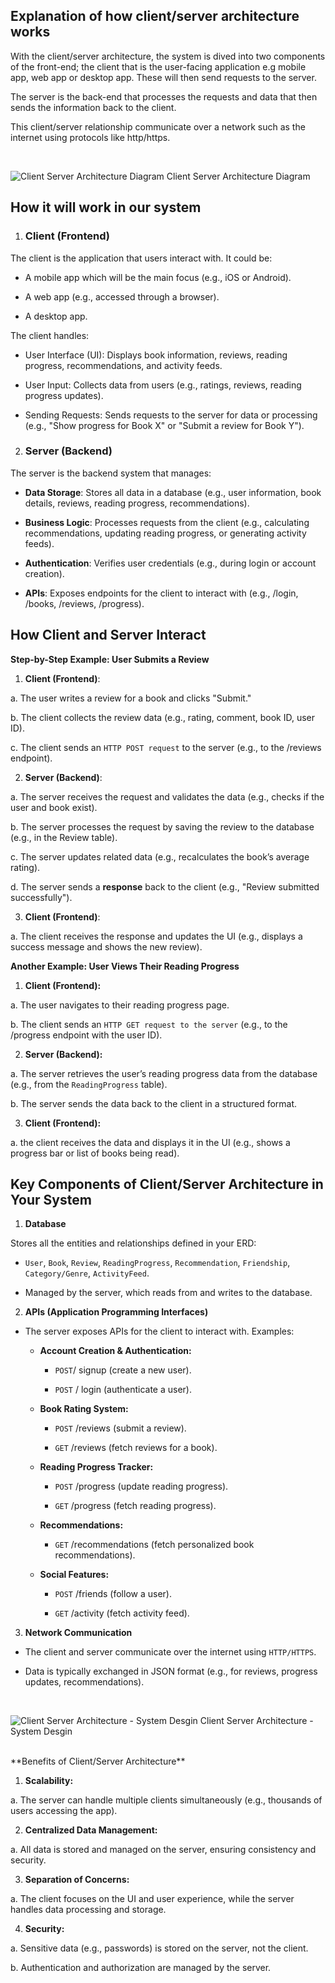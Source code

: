 ## Explanation of how client/server architecture works

With the client/server architecture, the system is dived into two components of the front-end; the client that is the user-facing application e.g mobile app, web app or desktop app. These will then send requests to the server. 

The server is the back-end that processes the requests and data that then sends the information back to the client.  

This client/server relationship communicate over a network such as the internet using protocols like http/https.

<br> 

 ![Client Server Architecture Diagram](./images/image-1.png)
 Client Server Architecture Diagram

## How it will work in our system 

1. ### Client (Frontend) 

The client is the application that users interact with. It could be: 

- A mobile app which will be the main focus (e.g., iOS or Android). 

- A web app (e.g., accessed through a browser). 

- A desktop app. 

The client handles: 

- User Interface (UI): Displays book information, reviews, reading progress, recommendations, and activity feeds. 

- User Input: Collects data from users (e.g., ratings, reviews, reading progress updates). 

- Sending Requests: Sends requests to the server for data or processing (e.g., "Show progress for Book X" or "Submit a review for Book Y"). 

 

2. ### Server (Backend) 

The server is the backend system that manages: 

- **Data Storage**: Stores all data in a database (e.g., user information, book details, reviews, reading progress, recommendations). 

- **Business Logic**: Processes requests from the client (e.g., calculating recommendations, updating reading progress, or generating activity feeds). 

- **Authentication**: Verifies user credentials (e.g., during login or account creation). 

- **APIs**: Exposes endpoints for the client to interact with (e.g., /login, /books, /reviews, /progress). 

 

## How Client and Server Interact 

**Step-by-Step Example: User Submits a Review**

1. **Client (Frontend)**: 

a. The user writes a review for a book and clicks "Submit." 

b. The client collects the review data (e.g., rating, comment, book ID, user ID). 

c. The client sends an `HTTP POST request` to the server (e.g., to the /reviews endpoint). 

2. **Server (Backend)**: 

a. The server receives the request and validates the data (e.g., checks if the user and book exist). 

b. The server processes the request by saving the review to the database (e.g., in the Review table). 

c. The server updates related data (e.g., recalculates the book’s average rating). 

d. The server sends a **response** back to the client (e.g., "Review submitted successfully"). 

3. **Client (Frontend)**: 

a. The client receives the response and updates the UI (e.g., displays a success message and shows the new review). 

 

**Another Example: User Views Their Reading Progress**

1. **Client (Frontend):**

a. The user navigates to their reading progress page. 

b. The client sends an `HTTP GET request to the server` (e.g., to the /progress endpoint with the user ID). 

2. **Server (Backend):** 

a. The server retrieves the user’s reading progress data from the database (e.g., from the `ReadingProgress` table). 

b. The server sends the data back to the client in a structured format. 

3. **Client (Frontend):** 

a. the client receives the data and displays it in the UI (e.g., shows a progress bar or list of books being read). 

 

## Key Components of Client/Server Architecture in Your System ##

1. **Database**

Stores all the entities and relationships defined in your ERD: 

- `User`, `Book`, `Review`, `ReadingProgress`, `Recommendation`, `Friendship`, `Category/Genre`, `ActivityFeed`. 

- Managed by the server, which reads from and writes to the database. 

2. **APIs (Application Programming Interfaces)**

- The server exposes APIs for the client to interact with. Examples: 

    - **Account Creation & Authentication:** 

        - `POST`/ signup (create a new user). 

        - `POST` / login  (authenticate a user). 

    - **Book Rating System:** 

        - `POST` /reviews (submit a review). 

        - `GET` /reviews (fetch reviews for a book). 

    - **Reading Progress Tracker:**

        - `POST` /progress (update reading progress). 

        - `GET` /progress (fetch reading progress). 

    - **Recommendations:** 

        - `GET` /recommendations (fetch personalized book recommendations). 

    - **Social Features:** 

        - `POST` /friends (follow a user). 

        - `GET` /activity (fetch activity feed). 

3. **Network Communication**

- The client and server communicate over the internet using `HTTP/HTTPS`. 

- Data is typically exchanged in JSON format (e.g., for reviews, progress updates, recommendations). 

<br>

![Client Server Architecture - System Desgin](./images/server.png)
Client Server Architecture - System Desgin

<br>
**Benefits of Client/Server Architecture**

1. **Scalability:** 

a. The server can handle multiple clients simultaneously (e.g., thousands of users accessing the app). 

2. **Centralized Data Management:** 

a. All data is stored and managed on the server, ensuring consistency and security. 

3. **Separation of Concerns:**

a. The client focuses on the UI and user experience, while the server handles data processing and storage. 

4. **Security:** 

a. Sensitive data (e.g., passwords) is stored on the server, not the client. 

b. Authentication and authorization are managed by the server. 
